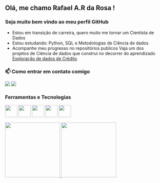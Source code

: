 <!---
Rafarosa/Rafarosa is a ✨ special ✨ repository because its `README.md` (this file) appears on your GitHub profile.
You can click the Preview link to take a look at your changes.
--->
## Olá, me chamo Rafael A.R da Rosa ! 
### Seja muito bem vindo ao meu perfil GitHub

- Estou em transição de carreira, quero muito me tornar um Cientista de Dados 
- Estou estudando: Python, SQL e Metodologias de Ciência de dados 
- Acompanhe meu progresso no repositórios publicos
Vaja um dos projetos de Ciëncia de dados que construi no decorrer do aprendizado
<a href="https://www.kaggle.com/code/rafaelarrosa/projeto-final-python-para-an-lise-de-dados">Exploração de dados de Crédito</a>

### 📫 Como entrar em contato comigo

<div>
<a href = "mailto:rodrigues.rafaelantonio@gmail.com"><img src="https://img.shields.io/badge/Gmail-D14836?style=for-the-badge&logo=gmail&logoColor=white" target="_blank"></a>
<a href="https://www.linkedin.com/in/rafael-arr/" target="_blank"><img src="https://img.shields.io/badge/-LinkedIn-%230077B5?style=for-the-badge&logo=linkedin&logoColor=white" target="_blank"></a>   
</div>

### Ferramentas e Tecnologias

<img src="https://cdn.jsdelivr.net/gh/devicons/devicon/icons/git/git-original.svg" width="40" height="40"/> <img src="https://cdn.jsdelivr.net/gh/devicons/devicon/icons/python/python-original.svg" width="40" height="40"/>
<img src="https://cdn.jsdelivr.net/gh/devicons/devicon/icons/mysql/mysql-original-wordmark.svg" width="40" height="40" />
<img src="https://cdn.jsdelivr.net/gh/devicons/devicon/icons/visualstudio/visualstudio-plain.svg" width="40" height="40" />
<img src="https://cdn.jsdelivr.net/gh/devicons/devicon/icons/pycharm/pycharm-original-wordmark.svg" width="40" height="40" />

<div>
<a href="https://github.com/Rafarosa">
<img height="180em" src="https://github-readme-stats.vercel.app/api/top-langs/?username=Rafarosa&layout=compact&langs_count=7&theme=dracula"/>
<img height="180em" src="https://github-readme-stats.vercel.app/api?username=Rafarosa&show_icons=true&theme=dracula&include_all_commits=true&count_private=true"/>
</div>
